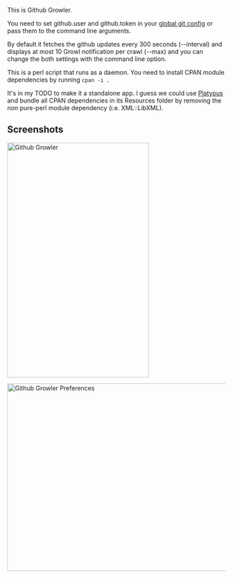 This is Github Growler.

You need to set github.user and github.token in your [global git config](http://github.com/guides/local-github-config) or pass them to the command line arguments.

By default it fetches the github updates every 300 seconds (--interval) and displays at most 10 Growl notification per crawl (--max) and you can change the both settings with the command line option.

This is a perl script that runs as a daemon. You need to install CPAN module dependencies by running `cpan -i .`

It's in my TODO to make it a standalone app. I guess we could use [Platypus](http://www.sveinbjorn.org/platypus) and bundle all CPAN dependencies in its Resources folder by removing the non pure-perl module dependency (i.e. XML::LibXML).

## Screenshots

<a href="http://www.flickr.com/photos/bulknews/3354348975/" title="Github Growler by miyagawa, on Flickr"><img src="http://farm4.static.flickr.com/3617/3354348975_85fc99bf65_o.jpg" width="326" height="542" alt="Github Growler" /></a>

<a href="http://www.flickr.com/photos/bulknews/3354353545/" title="Github Growler Preferences by miyagawa, on Flickr"><img src="http://farm4.static.flickr.com/3587/3354353545_9d70e30827_o.jpg" width="568" height="433" alt="Github Growler Preferences" /></a>
